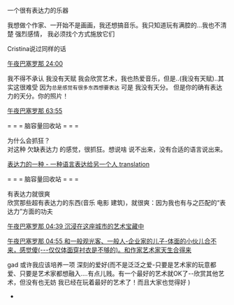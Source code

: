 
一个很有表达力的乐器


我想做个作家、一开始不是画画，我还想搞音乐。我只知道玩有满腔的...我也不清楚 强烈感情，
我必须找个方式施放它们

Cristina说过同样的话

[午夜巴塞罗那 24:00](http://www.bilibili.com/video/av2065903)



我不得不承认 我没有天赋 我会欣赏艺术，我也热爱音乐，但是..(我没有天赋)..其实这很难受 因为`总是感觉有很多东西想要表达` 可是 我没有天分。
但是你的确有表达力的天分。你的照片！

[午夜巴塞罗那 63:55](http://www.bilibili.com/video/av2065903/)


= = = 脑容量回收站 = = =

为什么会抓狂？<br>
对这种 欠缺表达力 的感觉，很抓狂。想说啥 说不出来，没有合适的语言说出来。


[表达力的一种 - 一种语言表达给另一个人 translation](https://github.com/7900ms/000nottheater_deserted_forfindingmore/blob/master/tech-translation/README.md)

= = = 脑容量回收站 = = =

有表达力就很爽<br>
欣赏那些超有表达力的东西(音乐 电影 建筑)，就很爽：因为我也有与之匹配的“表达力”方面的功夫

[午夜巴塞罗那 04:39 沉浸在这座城市的艺术宝藏中](www.bilibili.com/video/av2065903/)

[午夜巴塞罗那 04:55 和一般观光客、一般人-企业家的儿子-体面的小伙儿合不来，感觉傻(---仅仅体面穿衬衣是不够的)。和作家艺术家天生合得来](www.bilibili.com/video/av2065903/)

gad 或许我应该培养一项 深刻的爱好(而不是泛泛之爱-只要是艺术家的玩意都爱、只要是艺术家都想融入....有点儿贱。有一个最好的艺术就OK了--欣赏其他艺术，但没有也无妨 我已经在玩着最好的艺术了！而且大家也觉得好 )


-
